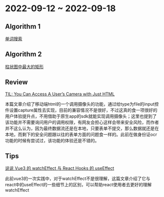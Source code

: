 # 2022-09-12 ~ 2022-09-18

## Algorithm 1

[单词搜索](https://github.com/JunwuHuang/leetcode-daily/blob/master/word-search/%E5%8D%95%E8%AF%8D%E6%90%9C%E7%B4%A2.md)

## Algorithm 2

[柱状图中最大的矩形](https://github.com/JunwuHuang/leetcode-daily/blob/master/largest-rectangle-in-histogram/%E6%9F%B1%E7%8A%B6%E5%9B%BE%E4%B8%AD%E6%9C%80%E5%A4%A7%E7%9A%84%E7%9F%A9%E5%BD%A2.md)

## Review

[TIL: You Can Access A User’s Camera with Just HTML](https://austingil.com/html-capture-attribute/)

本篇文章介绍了移动端html的一个调用摄像头的功能，通过给type为file的input控件设置capture属性去实现，目前的兼容情况不是很好，不过这真的食一项很好的用户体验提升点，不用借助于原生app的sdk就能实现调用摄像头；这里也提到了该功能并不需要询问用户的调用权限，有网友会担心这样会带来安全风险，而作者并不这么认为，因为最终数据流还是在本地，只要表单不提交，那么数据就还是在本地，而剩下的安全问题跟以往的表单方面的问题食一样的。此前在做身份证ocr功能的时候有尝试过，该功能的体验还是不错的。

## Tips

[说说 Vue3 的 watchEffect 与 React Hooks 的 useEffect](https://geylnu.com/2020/10/10/%E8%AF%B4%E8%AF%B4Vue3%E7%9A%84watchEffect%E4%B8%8EReact-Hooks%E7%9A%84useEffect/)

此前vue3的一次实践中，对于watchEffect不是很理解，这篇文章介绍了它与react中的useEffect的一些细节上的区别，可以帮助react使用者去更好的理解watchEffect
